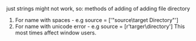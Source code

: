 just strings might not work, so:
methods of adding of adding file directory
1. For name with spaces - e.g source = ['"source\\target Directory"']
2. For name with unicode error - e.g source = [r'targer\directory']
This most times affect window users.

